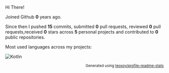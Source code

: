 Hi There!

Joined Github **0** years ago.

Since then I pushed **15** commits, submitted **0** pull requests, reviewed **0** pull requests,received **0** stars across **5** personal projects and contributed to **0** public repositories.

Most used languages across my projects:

![Kotlin](https://img.shields.io/static/v1?style=flat-square&label=%E2%A0%80&color=555&labelColor=%23A97BFF&message=Kotlin%EF%B8%B1100%25)

<p align="right"><sub>Generated using <a href="https://github.com/marketplace/actions/profile-readme-stats">teoxoy/profile-readme-stats</a></sub></p>